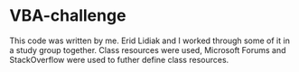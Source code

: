 # VBA-challenge
This code was written by me.
Erid Lidiak and I worked through some of it in a study group together.
Class resources were used, Microsoft Forums and StackOverflow were used to futher define class resources.
